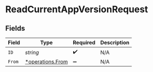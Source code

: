 # ReadCurrentAppVersionRequest


## Fields

| Field                                               | Type                                                | Required                                            | Description                                         |
| --------------------------------------------------- | --------------------------------------------------- | --------------------------------------------------- | --------------------------------------------------- |
| `ID`                                                | *string*                                            | :heavy_check_mark:                                  | N/A                                                 |
| `From`                                              | [*operations.From](../../models/operations/from.md) | :heavy_minus_sign:                                  | N/A                                                 |